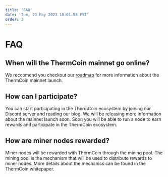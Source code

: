 ```yaml
---
title: 'FAQ'
date: 'Tue, 23 May 2023 10:01:58 PST'
order: 3
---
```


# FAQ

## When will the ThermCoin mainnet go online?

We reccomend you checkout our [roadmap](/docs/roadmap) for more
information about the ThermCoin mainnet launch.

## How can I participate?

You can start participating in the ThermCoin ecosystem by joining our Discord server and reading our blog. We will be releasing more information about the mainnet launch soon. Soon you will be able to run a node to earn rewards and participate in the ThermCoin ecosystem.

## How are miner nodes rewarded?

Miner nodes will be rewarded with ThermCoin through the mining pool. The mining pool is the mechanism that will be used to distribute rewards to miner nodes. More details about the mechanics can be found in the ThermCoin whitepaper.

